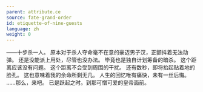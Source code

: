 ```yaml
---
parent: attribute.ce
source: fate-grand-order
id: etiquette-of-nine-guests
language: zh
weight: 0
---
```


——十步杀一人。
原本对于杀人夺命毫不在意的豪迈男子汉，正颤抖着无法动弹。
还是没能派上用处，尽管也没办法。
毕竟也是独自计划筹备的暗杀。
这个距离应该没有问题。
这个距离不会受到周围的干扰。
还有数秒，即将抬起贴着地的脸孔。
这也意味着我的余命所剩无几。
人生的回忆唯有痛快，未有一丝后悔。
……那么，来吧。
已是跃起之时。到那可憎可爱的皇帝面前。
